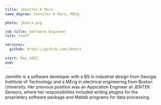 ```yaml
---
title: Jennifer K Marx
name_degree: Jennifer K Marx, MEng

photo: jkmarx.png

job_title: Software Engineer
role: staff

services:
  github: https://github.com/jkmarx
  
start: May 2015
end: 
---
```

Jennifer is a software developer with a BS in industrial design from Georgia
Institiute of Technology and a MEng in electrical engineering from Boston
University. Her previous position was an Appication Engineer at
JENTEK Sensors, where her responsibilites included writing plugins for the
proprietary software package and Matlab programs for data processing.

